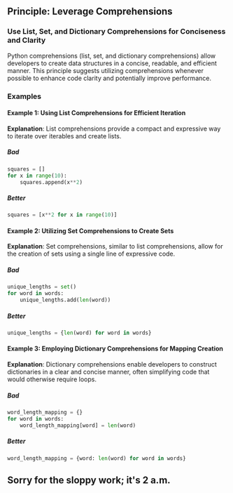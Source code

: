 ## Principle: Leverage Comprehensions

### Use List, Set, and Dictionary Comprehensions for Conciseness and Clarity
Python comprehensions (list, set, and dictionary comprehensions) allow developers to create data structures in a concise, readable, and efficient manner. This principle suggests utilizing comprehensions whenever possible to enhance code clarity and potentially improve performance.

### Examples

#### Example 1: Using List Comprehensions for Efficient Iteration

**Explanation**: List comprehensions provide a compact and expressive way to iterate over iterables and create lists.

##### Bad
```python
squares = []
for x in range(10):
    squares.append(x**2)
```
##### Better
```python
squares = [x**2 for x in range(10)]
```

#### Example 2: Utilizing Set Comprehensions to Create Sets

**Explanation**: Set comprehensions, similar to list comprehensions, allow for the creation of sets using a single line of expressive code.

##### Bad
```python
unique_lengths = set()
for word in words:
    unique_lengths.add(len(word))
```
##### Better
```python
unique_lengths = {len(word) for word in words}
```

#### Example 3: Employing Dictionary Comprehensions for Mapping Creation

**Explanation**: Dictionary comprehensions enable developers to construct dictionaries in a clear and concise manner, often simplifying code that would otherwise require loops.

##### Bad
```python
word_length_mapping = {}
for word in words:
    word_length_mapping[word] = len(word)
```
##### Better
```python
word_length_mapping = {word: len(word) for word in words}
```

## Sorry for the sloppy work; it's 2 a.m.
